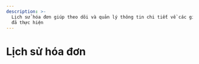```yaml
---
description: >-
  Lịch sử hóa đơn giúp theo dõi và quản lý thông tin chi tiết về các giao dịch
  đã thực hiện
---
```


# Lịch sử hóa đơn


